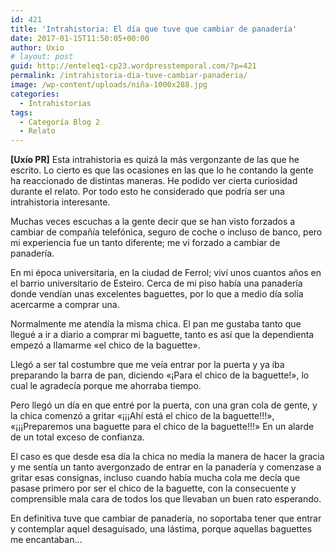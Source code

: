 ```yaml
---
id: 421
title: 'Intrahistoria: El día que tuve que cambiar de panadería'
date: 2017-01-15T11:50:05+00:00
author: Uxio
# layout: post
guid: http://enteleq1-cp23.wordpresstemporal.com/?p=421
permalink: /intrahistoria-dia-tuve-cambiar-panaderia/
image: /wp-content/uploads/niña-1000x288.jpg
categories:
  - Intrahistorias
tags:
  - Categoría Blog 2
  - Relato
---
```

**[Uxío PR]** Esta intrahistoria es quizá la más vergonzante de las que he escrito. Lo cierto es que las ocasiones en las que lo he contando la gente ha reaccionado de distintas maneras. He podido ver cierta curiosidad durante el relato. Por todo esto he considerado que podría ser una intrahistoria interesante.

Muchas veces escuchas a la gente decir que se han visto forzados a cambiar de compañía telefónica, seguro de coche o incluso de banco, pero mi experiencia fue un tanto diferente; me vi forzado a cambiar de panadería.

En mi época universitaria, en la ciudad de Ferrol; viví unos cuantos años en el barrio universitario de Esteiro. Cerca de mi piso había una panadería donde vendían unas excelentes baguettes, por lo que a medio día solía acercarme a comprar una.

Normalmente me atendía la misma chica. El pan me gustaba tanto que llegué a ir a diario a comprar mi baguette, tanto es así que la dependienta empezó a llamarme «el chico de la baguette».

Llegó a ser tal costumbre que me veía entrar por la puerta y ya iba preparando la barra de pan, diciendo «¡Para el chico de la baguette!», lo cual le agradecía porque me ahorraba tiempo.

Pero llegó un día en que entré por la puerta, con una gran cola de gente, y la chica comenzó a gritar «¡¡¡Ahí está el chico de la baguette!!!», «¡¡¡Preparemos una baguette para el chico de la baguette!!!» En un alarde de un total exceso de confianza.

El caso es que desde esa día la chica no medía la manera de hacer la gracia y me sentía un tanto avergonzado de entrar en la panadería y comenzase a gritar esas consignas, incluso cuando había mucha cola me decía que pasase primero por ser el chico de la baguette, con la consecuente y comprensible mala cara de todos los que llevaban un buen rato esperando.

En definitiva tuve que cambiar de panadería, no soportaba tener que entrar y contemplar aquel desaguisado, una lástima, porque aquellas baguettes me encantaban&#8230;

&nbsp;